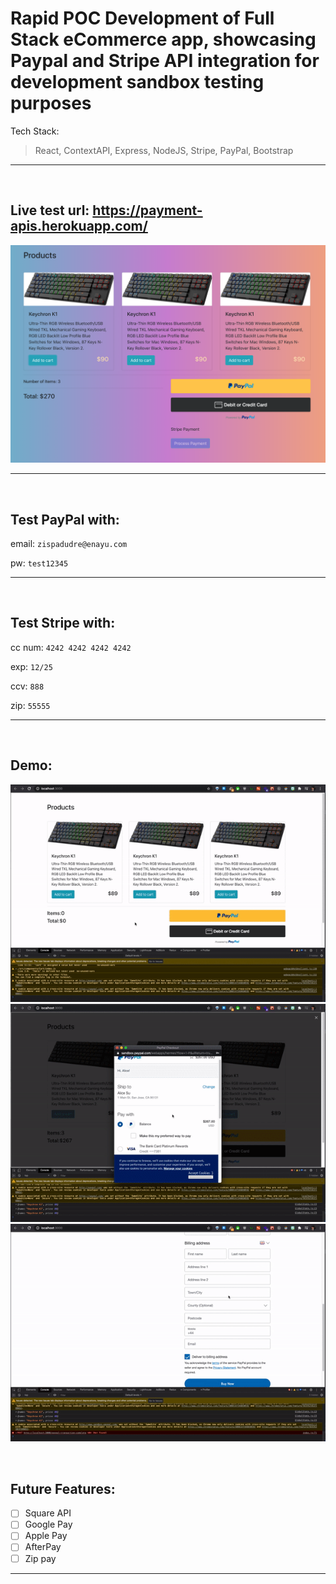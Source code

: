 # Rapid POC Development of Full Stack eCommerce app, showcasing Paypal and Stripe API integration for development sandbox testing purposes

Tech Stack:
> React, ContextAPI, Express, NodeJS, Stripe, PayPal, Bootstrap
<hr>
<br>

## Live test url: https://payment-apis.herokuapp.com/
[![Test Url](demo_images/layout.png)](https://payment-apis.herokuapp.com/)
<hr>
<br>

## Test PayPal with:
email: `zispadudre@enayu.com`

pw: `test12345`
<hr>
<br>

## Test Stripe with:
cc num: `4242 4242 4242 4242`

exp: `12/25`

ccv: `888`

zip: `55555`
<hr>
<br>


## Demo:

![](demo_images/demo1.gif)
![](demo_images/demo2.gif)
![](demo_images/demo3.gif)

<br>

## Future Features:

- [ ] Square API 
- [ ] Google Pay 
- [ ] Apple Pay 
- [ ] AfterPay
- [ ] Zip pay

<hr />
